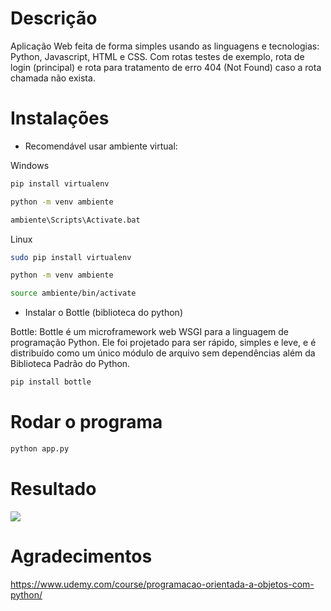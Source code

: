# Descrição

Aplicação Web feita de forma simples usando as linguagens e tecnologias: Python, Javascript, HTML e CSS. Com rotas testes de exemplo, rota de login (principal) e rota para tratamento de erro 404 (Not Found) caso a rota chamada não exista.

# Instalações

- Recomendável usar ambiente virtual:

Windows
```bash
pip install virtualenv
```

```bash
python -m venv ambiente
```

```bash
ambiente\Scripts\Activate.bat
```

Linux
```bash
sudo pip install virtualenv
```

```bash
python -m venv ambiente
```

```bash
source ambiente/bin/activate
```

- Instalar o Bottle (biblioteca do python)

Bottle: Bottle é um microframework web WSGI para a linguagem de programação Python. Ele foi projetado para ser rápido, simples e leve, e é distribuído como um único módulo de arquivo sem dependências além da Biblioteca Padrão do Python.

```bash
pip install bottle
```

# Rodar o programa

```bash
python app.py
```

# Resultado

<span>
    <img src="https://user-images.githubusercontent.com/85804895/154598400-c8377cb8-28ec-4f52-9820-c9360ba30e47.gif">
</span>

# Agradecimentos

https://www.udemy.com/course/programacao-orientada-a-objetos-com-python/
